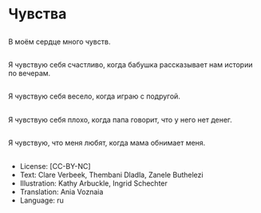 # Чувства

##
В моём сердце много чувств.

##
Я чувствую себя счастливо, когда бабушка рассказывает нам истории по вечерам.

##
Я чувствую себя весело, когда играю с подругой.

##
Я чувствую себя плохо, когда папа говорит, что у него нет денег.

##
Я чувствую, что меня любят, когда мама обнимает меня.

##
* License: [CC-BY-NC]
* Text: Clare Verbeek, Thembani Dladla, Zanele Buthelezi
* Illustration: Kathy Arbuckle, Ingrid Schechter
* Translation: Ania Voznaia
* Language: ru
